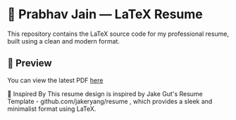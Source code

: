 # 📄 Prabhav Jain — LaTeX Resume

This repository contains the LaTeX source code for my professional resume, built using a clean and modern format.

## 📌 Preview

You can view the latest PDF [here](./resume-main.pdf)

🙌 Inspired By
This resume design is inspired by Jake Gut's Resume Template - github.com/jakeryang/resume , which provides a sleek and minimalist format using LaTeX.
